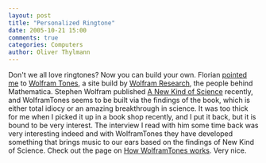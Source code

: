 ```yaml
---
layout: post
title: "Personalized Ringtone"
date: 2005-10-21 15:00
comments: true
categories: Computers
author: Oliver Thylmann
---
```



Don't we all love ringtones? Now you can build your own. Florian [pointed me](http://florida.blogs.com/florida/2005/10/breed_your_own_.html) to [Wolfram Tones](http://tones.wolfram.com/generate/), a site build by [Wolfram Research](http://www.wolfram.com/), the people behind Mathematica. Stephen Wolfram published [A New Kind of Science](http://www.wolframscience.com/) recently, and WolframTones seems to be built via the findings of the book, which is either total idiocy or an amazing breakthrough in science. It was too thick for me when I picked it up in a book shop recently, and I put it back, but it is bound to be very interest. The interview I read with him some time back was very interesting indeed and with WolframTones they have developed something that  brings music to our ears based on the findings of New Kind of Science. Check out the page on [How WolframTones works](http://tones.wolfram.com/about/how.html). Very nice.



